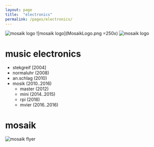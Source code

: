 ```yaml
---
layout: page
title:  "electronics"
permalink: /pages/electronics/
---
```


![mosaik logo](MosaikLogo.png|250x100)
![mosaik logo](MosaikLogo.png =250x)
![mosaik logo](MosaikLogo.png)

# music electronics
- stekgreif [2004]
- normaluhr (2008)
- an.schlag (2010)
- mosik (2010..2016)
  - master (2012)
  - mini (2014..2015)
  - rpi (2016)
  - mvier (2016..2016)


# mosaik
![mosaik flyer](MosaikFlyer.png)

